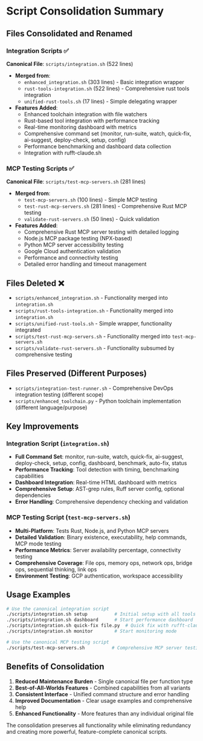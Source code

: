 # Script Consolidation Summary

## Files Consolidated and Renamed

### Integration Scripts ✅

**Canonical File**: `scripts/integration.sh` (522 lines)

- **Merged from**:
  - `enhanced_integration.sh` (303 lines) - Basic integration wrapper
  - `rust-tools-integration.sh` (522 lines) - Comprehensive rust tools integration
  - `unified-rust-tools.sh` (17 lines) - Simple delegating wrapper
- **Features Added**:
  - Enhanced toolchain integration with file watchers
  - Rust-based tool integration with performance tracking
  - Real-time monitoring dashboard with metrics
  - Comprehensive command set (monitor, run-suite, watch, quick-fix, ai-suggest, deploy-check, setup, config)
  - Performance benchmarking and dashboard data collection
  - Integration with rufft-claude.sh

### MCP Testing Scripts ✅

**Canonical File**: `scripts/test-mcp-servers.sh` (281 lines)

- **Merged from**:
  - `test-mcp-servers.sh` (100 lines) - Simple MCP testing
  - `test-rust-mcp-servers.sh` (281 lines) - Comprehensive Rust MCP testing
  - `validate-rust-servers.sh` (50 lines) - Quick validation
- **Features Added**:
  - Comprehensive Rust MCP server testing with detailed logging
  - Node.js MCP package testing (NPX-based)
  - Python MCP server accessibility testing
  - Google Cloud authentication validation
  - Performance and connectivity testing
  - Detailed error handling and timeout management

## Files Deleted ❌

- `scripts/enhanced_integration.sh` - Functionality merged into `integration.sh`
- `scripts/rust-tools-integration.sh` - Functionality merged into `integration.sh`
- `scripts/unified-rust-tools.sh` - Simple wrapper, functionality integrated
- `scripts/test-rust-mcp-servers.sh` - Functionality merged into `test-mcp-servers.sh`
- `scripts/validate-rust-servers.sh` - Functionality subsumed by comprehensive testing

## Files Preserved (Different Purposes)

- `scripts/integration-test-runner.sh` - Comprehensive DevOps integration testing (different scope)
- `scripts/enhanced_toolchain.py` - Python toolchain implementation (different language/purpose)

## Key Improvements

### Integration Script (`integration.sh`)

- **Full Command Set**: monitor, run-suite, watch, quick-fix, ai-suggest, deploy-check, setup, config, dashboard, benchmark, auto-fix, status
- **Performance Tracking**: Tool detection with timing, benchmarking capabilities
- **Dashboard Integration**: Real-time HTML dashboard with metrics
- **Comprehensive Setup**: AST-grep rules, Ruff server config, optional dependencies
- **Error Handling**: Comprehensive dependency checking and validation

### MCP Testing Script (`test-mcp-servers.sh`)

- **Multi-Platform**: Tests Rust, Node.js, and Python MCP servers
- **Detailed Validation**: Binary existence, executability, help commands, MCP mode testing
- **Performance Metrics**: Server availability percentage, connectivity testing
- **Comprehensive Coverage**: File ops, memory ops, network ops, bridge ops, sequential thinking, link ops
- **Environment Testing**: GCP authentication, workspace accessibility

## Usage Examples

```bash
# Use the canonical integration script
./scripts/integration.sh setup          # Initial setup with all tools
./scripts/integration.sh dashboard      # Start performance dashboard
./scripts/integration.sh quick-fix file.py  # Quick fix with rufft-claude
./scripts/integration.sh monitor        # Start monitoring mode

# Use the canonical MCP testing script
./scripts/test-mcp-servers.sh          # Comprehensive MCP server testing
```

## Benefits of Consolidation

1. **Reduced Maintenance Burden** - Single canonical file per function type
2. **Best-of-All-Worlds Features** - Combined capabilities from all variants
3. **Consistent Interface** - Unified command structure and error handling
4. **Improved Documentation** - Clear usage examples and comprehensive help
5. **Enhanced Functionality** - More features than any individual original file

The consolidation preserves all functionality while eliminating redundancy and creating more powerful, feature-complete canonical scripts.
